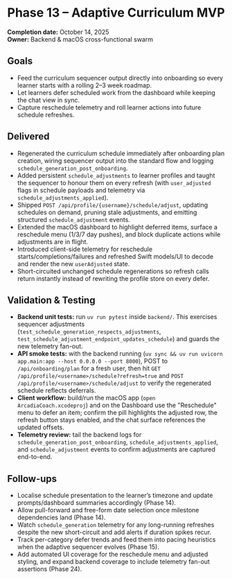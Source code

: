 # Phase 13 – Adaptive Curriculum MVP

**Completion date:** October 14, 2025  
**Owner:** Backend & macOS cross-functional swarm

## Goals
- Feed the curriculum sequencer output directly into onboarding so every learner starts with a rolling 2–3 week roadmap.
- Let learners defer scheduled work from the dashboard while keeping the chat view in sync.
- Capture reschedule telemetry and roll learner actions into future schedule refreshes.

## Delivered
- Regenerated the curriculum schedule immediately after onboarding plan creation, wiring sequencer output into the standard flow and logging `schedule_generation_post_onboarding`.
- Added persistent `schedule_adjustments` to learner profiles and taught the sequencer to honour them on every refresh (with `user_adjusted` flags in schedule payloads and telemetry via `schedule_adjustments_applied`).
- Shipped `POST /api/profile/{username}/schedule/adjust`, updating schedules on demand, pruning stale adjustments, and emitting structured `schedule_adjustment` events.
- Extended the macOS dashboard to highlight deferred items, surface a reschedule menu (1/3/7 day pushes), and block duplicate actions while adjustments are in flight.
- Introduced client-side telemetry for reschedule starts/completions/failures and refreshed Swift models/UI to decode and render the new `userAdjusted` state.
- Short-circuited unchanged schedule regenerations so refresh calls return instantly instead of rewriting the profile store on every defer.

## Validation & Testing
- **Backend unit tests:** run `uv run pytest` inside `backend/`. This exercises sequencer adjustments (`test_schedule_generation_respects_adjustments`, `test_schedule_adjustment_endpoint_updates_schedule`) and guards the new telemetry fan-out.
- **API smoke tests:** with the backend running (`uv sync && uv run uvicorn app.main:app --host 0.0.0.0 --port 8000`), POST to `/api/onboarding/plan` for a fresh user, then hit `GET /api/profile/<username>/schedule?refresh=true` and `POST /api/profile/<username>/schedule/adjust` to verify the regenerated schedule reflects deferrals.
- **Client workflow:** build/run the macOS app (`open ArcadiaCoach.xcodeproj`) and on the Dashboard use the "Reschedule" menu to defer an item; confirm the pill highlights the adjusted row, the refresh button stays enabled, and the chat surface references the updated offsets.
- **Telemetry review:** tail the backend logs for `schedule_generation_post_onboarding`, `schedule_adjustments_applied`, and `schedule_adjustment` events to confirm adjustments are captured end-to-end.

## Follow-ups
- Localise schedule presentation to the learner’s timezone and update prompts/dashboard summaries accordingly (Phase 14).
- Allow pull-forward and free-form date selection once milestone dependencies land (Phase 14).
- Watch `schedule_generation` telemetry for any long-running refreshes despite the new short-circuit and add alerts if duration spikes recur.
- Track per-category defer trends and feed them into pacing heuristics when the adaptive sequencer evolves (Phase 15).
- Add automated UI coverage for the reschedule menu and adjusted styling, and expand backend coverage to include telemetry fan-out assertions (Phase 24).

